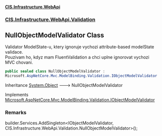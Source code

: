 #### [CIS.Infrastructure.WebApi](index.md 'index')
### [CIS.Infrastructure.WebApi.Validation](CIS.Infrastructure.WebApi.Validation.md 'CIS.Infrastructure.WebApi.Validation')

## NullObjectModelValidator Class

Validator ModelState-u, ktery ignoruje vychozi attribute-based modelState validace.  
Pouzivam ho, kdyz mam FluentValidation a chci uplne ignorovat vychozi MVC chovani.

```csharp
public sealed class NullObjectModelValidator :
Microsoft.AspNetCore.Mvc.ModelBinding.Validation.IObjectModelValidator
```

Inheritance [System.Object](https://docs.microsoft.com/en-us/dotnet/api/System.Object 'System.Object') &#129106; NullObjectModelValidator

Implements [Microsoft.AspNetCore.Mvc.ModelBinding.Validation.IObjectModelValidator](https://docs.microsoft.com/en-us/dotnet/api/Microsoft.AspNetCore.Mvc.ModelBinding.Validation.IObjectModelValidator 'Microsoft.AspNetCore.Mvc.ModelBinding.Validation.IObjectModelValidator')

### Remarks
builder.Services.AddSingleton<IObjectModelValidator, CIS.Infrastructure.WebApi.Validation.NullObjectModelValidator>();